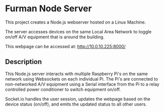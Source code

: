 # Furman Node Server 

This project creates a Node.js webserver hosted on a Linux Machine.

The server accesses devices on the same Local Area Network to toggle on/off A/V equipment that is around the building.

This webpage can be accessed at: http://10.0.10.225:8000/

## Description

This Node.js server interacts with multiple Raspberry Pi's on the same network using Websockets on each individual Pi.  The Pi's are connected to non-networked A/V equipment using a Serial interface from the Pi to a relay controlled power conditioner to switch equipment on/off.

Socket.io handles the user session, updates the webpage based on the device status (on/off), and emits the updated status to all other users.
